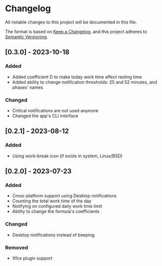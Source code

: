 # Changelog

All notable changes to this project will be documented in this file.

The format is based on [Keep a Changelog](https://keepachangelog.com/en/1.0.0/),
and this project adheres to [Semantic Versioning](https://semver.org/spec/v2.0.0.html).

## [0.3.0] - 2023-10-18

### Added

- Added coefficient D to make today work time affect resting time
- Added ability to change notification thresholds: 25 and 52 minutes, and phases' names

### Changed

- Critical notifications are not used anymore
- Changed the app's CLI interface

## [0.2.1] - 2023-08-12

### Added

- Using work-break icon (if exists in system, Linux/BSD)

## [0.2.0] - 2023-07-23

### Added

- Cross-platform support using Desktop notifications
- Counting the total work time of the day
- Notifying on configured daily work time limit
- Ability to change the formula's coefficients

### Changed

- Desktop notifications instead of beeping

### Removed

- Xfce plugin support
